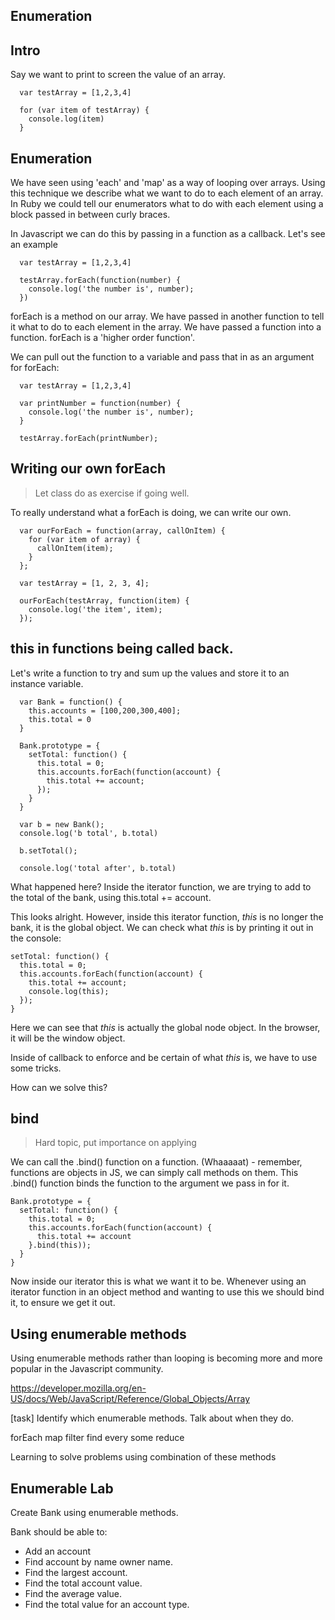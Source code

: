 ## Enumeration

## Intro

Say we want to print to screen the value of an array.

```
  var testArray = [1,2,3,4]

  for (var item of testArray) {
    console.log(item)
  }
```
## Enumeration
We have seen using 'each' and 'map' as a way of looping over arrays. Using this technique we describe what we want to do to each element of an array. In Ruby we could tell our enumerators what to do with each element using a block passed in between curly braces. 

In Javascript we can do this by passing in a function as a callback.  Let's see an example

```
  var testArray = [1,2,3,4]

  testArray.forEach(function(number) {
    console.log('the number is', number);
  })
```

forEach is a method on our array.  We have passed in another function to tell it what to do to each element in the array.  We have passed a function into a function.  forEach is a 'higher order function'.


We can pull out the function to a variable and pass that in as an argument for forEach: 

```
  var testArray = [1,2,3,4]

  var printNumber = function(number) {
    console.log('the number is', number);
  }

  testArray.forEach(printNumber);
```

## Writing our own forEach
> Let class do as exercise if going well.

To really understand what a forEach is doing, we can write our own.

```
  var ourForEach = function(array, callOnItem) {
    for (var item of array) {
      callOnItem(item);
    }
  };

  var testArray = [1, 2, 3, 4];

  ourForEach(testArray, function(item) {
    console.log('the item', item);
  });
```

## this in functions being called back.
Let's write a function to try and sum up the values and store it to an instance variable.

```
  var Bank = function() {
    this.accounts = [100,200,300,400];
    this.total = 0
  }

  Bank.prototype = {
    setTotal: function() {
      this.total = 0;
      this.accounts.forEach(function(account) {
        this.total += account;
      });
    }
  }

  var b = new Bank();
  console.log('b total', b.total)

  b.setTotal();

  console.log('total after', b.total)

```

What happened here?  Inside the iterator function, we are trying to add to the total of the bank, using this.total += account.

This looks alright.  However,  inside this iterator function,  *this* is no longer the bank, it is the global object.  We can check what *this* is by printing it out in the console:

```
setTotal: function() {
  this.total = 0;
  this.accounts.forEach(function(account) {
    this.total += account;
    console.log(this);
  });
}
```

Here we can see that *this* is actually the global node object. In the browser, it will be the window object.

Inside of callback to enforce and be certain of what *this* is, we have to use some tricks.

How can we solve this?

## bind
> Hard topic, put importance on applying

We can call the .bind() function on a function. (Whaaaaat) - remember, functions are objects in JS, we can simply call methods on them. This .bind() function binds the function to the argument we pass in for it.

```
Bank.prototype = {
  setTotal: function() {
    this.total = 0;
    this.accounts.forEach(function(account) {
      this.total += account
    }.bind(this));
  }
}
```

Now inside our iterator this is what we want it to be.  Whenever using an iterator function in an object method and wanting to use this we should bind it, to ensure we get it out.

## Using enumerable methods

Using enumerable methods rather than looping is becoming more and more popular in the Javascript community.

https://developer.mozilla.org/en-US/docs/Web/JavaScript/Reference/Global_Objects/Array

[task]  Identify which enumerable methods.  Talk about when they do.

forEach
map
filter
find
every
some
reduce

Learning to solve problems using combination of these methods


## Enumerable Lab

Create Bank using enumerable methods.

Bank should be able to:  

- Add an account
- Find account by name owner name.
- Find the largest account.
- Find the total account value.
- Find the average value.
- Find the total value for an account type.

<!-- Further:  Write our own map, using forEach -->

<!-- Each is the cornerstone of the enumerable methods. Others can be written from it.
```
  var ourMap = function(testArray, transformItem){
    var mappedArray = [];
    _.forEach(testArray, function(item) {
      mappedArray.push( transformItem(item) )
    })
    return mappedArray;
  }

  var t = ourMap(myArray, function(item) {
    return item * 2;
  })

  console.log(t);
``` -->
